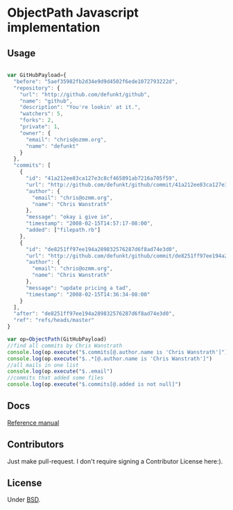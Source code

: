 ObjectPath Javascript implementation
==========

Usage
-----

```javascript

var GitHubPayload={
  "before": "5aef35982fb2d34e9d9d4502f6ede1072793222d",
  "repository": {
    "url": "http://github.com/defunkt/github",
    "name": "github",
    "description": "You're lookin' at it.",
    "watchers": 5,
    "forks": 2,
    "private": 1,
    "owner": {
      "email": "chris@ozmm.org",
      "name": "defunkt"
    }
  },
  "commits": [
    {
      "id": "41a212ee83ca127e3c8cf465891ab7216a705f59",
      "url": "http://github.com/defunkt/github/commit/41a212ee83ca127e3c8cf465891ab7216a705f59",
      "author": {
        "email": "chris@ozmm.org",
        "name": "Chris Wanstrath"
      },
      "message": "okay i give in",
      "timestamp": "2008-02-15T14:57:17-08:00",
      "added": ["filepath.rb"]
    },
    {
      "id": "de8251ff97ee194a289832576287d6f8ad74e3d0",
      "url": "http://github.com/defunkt/github/commit/de8251ff97ee194a289832576287d6f8ad74e3d0",
      "author": {
        "email": "chris@ozmm.org",
        "name": "Chris Wanstrath"
      },
      "message": "update pricing a tad",
      "timestamp": "2008-02-15T14:36:34-08:00"
    }
  ],
  "after": "de8251ff97ee194a289832576287d6f8ad74e3d0",
  "ref": "refs/heads/master"
}

var op=ObjectPath(GitHubPayload)
//find all commits by Chris Wanstrath
console.log(op.execute("$.commits[@.author.name is 'Chris Wanstrath']")
console.log(op.execute("$..*[@.author.name is 'Chris Wanstrath']")
//all mails in one list
console.log(op.execute("$..email")
//commits that added some files
console.log(op.execute("$.commits[@.added is not null]")

```

Docs
----

[Reference manual](http://docs.asyncode.com/text/ObjectPath-reference)

Contributors
------------

Just make pull-request. I don't require signing a Contributor License here:).

License
-------

Under [BSD](http://choosealicense.com/licenses/).

